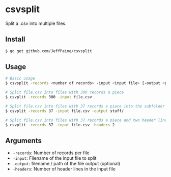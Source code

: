 # csvsplit

Split a .csv into multiple files.

## Install
```bash
$ go get github.com/JeffPaine/csvsplit
```

## Usage
```bash
# Basic usage
$ csvsplit -records <number of records> -input <input file> [-output <path>]

# Split file.csv into files with 300 records a piece
$ csvplit -records 300 -input file.csv

# Split file.csv into files with 37 records a piece into the subfolder 'stuff'
$ csvplit -records 37 -input file.csv -output stuff/

# Split file.csv into files with 37 records a piece and two header lines
$ csvplit -records 37 -input file.csv -headers 2
```

## Arguments
* `-records`: Number of records per file
* `-input`: Filename of the input file to split
* `-output`: filename / path of the file output (optional)
* `-headers`: Number of header lines in the input file
